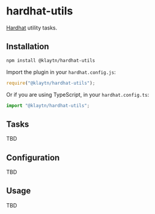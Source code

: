 # hardhat-utils

[Hardhat](https://hardhat.org) utility tasks.

## Installation

```bash
npm install @klaytn/hardhat-utils
```

Import the plugin in your `hardhat.config.js`:

```js
require("@klaytn/hardhat-utils");
```

Or if you are using TypeScript, in your `hardhat.config.ts`:

```ts
import "@klaytn/hardhat-utils";
```

## Tasks

TBD

## Configuration

TBD

## Usage

TBD
